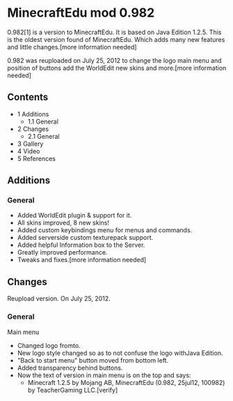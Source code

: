 # MinecraftEdu mod 0.982
0.982[1] is a version to MinecraftEdu. It is based on Java Edition 1.2.5. This is the oldest version found of MinecraftEdu. Which adds many new features and little changes.[more information needed]

0.982 was reuploaded on July 25, 2012 to change the logo main menu and position of buttons add the WorldEdit new skins and more.[more information needed]

## Contents
- 1 Additions
	- 1.1 General
- 2 Changes
	- 2.1 General
- 3 Gallery
- 4 Video
- 5 References

## Additions
### General
- Added WorldEdit plugin & support for it.
- All skins improved, 8 new skins!
- Added custom keybindings menu for menus and commands.
- Added serverside custom texturepack support.
- Added helpful Information box to the Server.
- Greatly improved performance.
- Tweaks and fixes.[more information needed]

## Changes
Reupload version. On July 25, 2012.
### General
Main menu

- Changed logo fromto.
- New logo style changed so as to not confuse the logo withJava Edition.
- "Back to start menu" button moved from bottom left.
- Added transparency behind buttons.
- Now the text of version in main menu is on the top and says:
	- Minecraft 1.2.5 by Mojang AB, MinecraftEdu (0.982, 25jul12, 100982) by TeacherGaming LLC.[verify]

